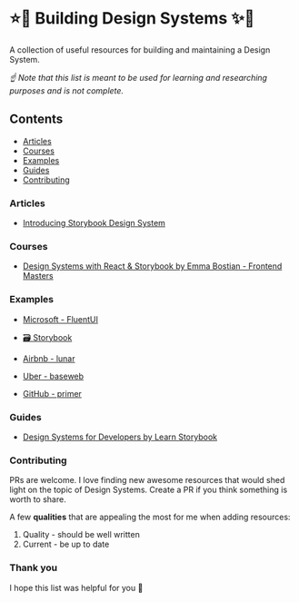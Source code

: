 # ⭐🦄 Building Design Systems ✨🌈

A collection of useful resources for building and maintaining a Design System.

_☝ Note that this list is meant to be used for learning and researching purposes and is not complete._

## Contents

- [Articles](#articles)
- [Courses](#courses)
- [Examples](#examples)
- [Guides](#guides)
- [Contributing](#contributing)

### Articles

- [Introducing Storybook Design System](https://medium.com/storybookjs/introducing-storybook-design-system-23fd9b1ac3c0)

### Courses

- [Design Systems with React & Storybook by Emma Bostian - Frontend Masters](https://frontendmasters.com/courses/design-systems/)

### Examples

- [Microsoft - FluentUI](https://developer.microsoft.com/en-us/fluentui/#/controls/web)

- [🗃 Storybook](https://github.com/storybookjs/design-system)

- [Airbnb - lunar](https://github.com/airbnb/lunar)

- [Uber - baseweb](https://github.com/uber/baseweb)

- [GitHub - primer](https://primer.style/css/)

### Guides

- [Design Systems for Developers by Learn Storybook](https://www.learnstorybook.com/design-systems-for-developers/)

### Contributing

PRs are welcome. I love finding new awesome resources that would shed light on the topic of Design Systems. Create a PR if you think something is worth to share.

A few **qualities** that are appealing the most for me when adding resources:

1. Quality - should be well written
2. Current - be up to date

### Thank you

I hope this list was helpful for you 🖤
